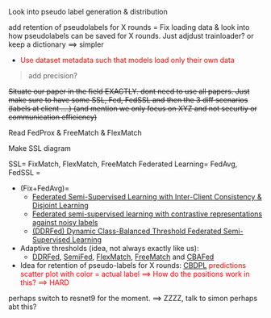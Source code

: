 Look into pseudo label generation & distribution

add retention of pseudolabels for X rounds  = 
Fix loading data & look into how pseudolabels can be saved for X rounds. Just adjdust trainloader? or keep a dictionary ==> simpler
- <span style="color:rgb(255, 0, 0)">Use dataset metadata such that models load only their own data</span>
>add precision?

~~Situate our paper in the field EXACTLY. dont need to use all papers. Just make sure to have some SSL, Fed, FedSSL and then the 3 diff scenarios (labels at client ....) (and mention we only focus on XYZ and not securtiy or communication efficiency)~~

Read FedProx & FreeMatch  & FlexMatch

Make SSL diagram

SSL= FixMatch, FlexMatch, FreeMatch
Federated Learning= FedAvg,
FedSSL = 
- (Fix+FedAvg)= 
	- [Federated Semi-Supervised Learning with Inter-Client Consistency & Disjoint Learning](https://doi.org/10.48550/arXiv.2006.12097)
	- [Federated semi-supervised learning with contrastive representations against noisy labels](https://doi.org/10.1016/j.asoc.2025.113421)
	- [ (DDRFed) Dynamic Class-Balanced Threshold Federated Semi-Supervised Learning](https://doi.org/10.1016/j.future.2025.107820)
- Adaptive thresholds (idea, not always exactly like us): 
	- [DDRFed](https://doi.org/10.1016/j.future.2025.107820), [SemiFed](https://doi.org/10.48550/arXiv.2108.09412), [FlexMatch](https://doi.org/10.48550/arXiv.2110.08263), [FreeMatch](https://doi.org/10.48550/arXiv.2205.07246) and [CBAFed](https://openaccess.thecvf.com/content/CVPR2023/html/Li_Class_Balanced_Adaptive_Pseudo_Labeling_for_Federated_Semi-Supervised_Learning_CVPR_2023_paper.html)
- Idea for retention of pseudo-labels for X rounds: [CBDPL](http://doi.org/10.1109/ACCESS.2025.3576875) 
<span style="color:rgb(255, 0, 0)">predictions scatter plot with color = actual label ==> How do the positions work in this? ==> HARD</span>

perhaps switch to resnet9 for the moment. ==> ZZZZ, talk to simon perhaps abt this?